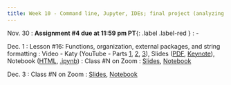 ```yaml
---
title: Week 10 - Command line, Jupyter, IDEs; final project (analyzing data)
---
```


Nov. 30
: **Assignment #4 due at 11:59 pm PT**{: .label .label-red }
  : -

Dec. 1
: Lesson #16: Functions, organization, external packages, and string formatting
  : Video - Katy (YouTube - Parts [1](#), [2](#), [3](#)), Slides ([PDF](/OCEAN_215/materials/lessons/lesson_16.pdf), [Keynote](/OCEAN_215/materials/lessons/lesson_16.key)), Notebook ([HTML](https://nbviewer.org/github/ethan-campbell/OCEAN_215/blob/main/materials/lessons/lesson_16_notebook.ipynb), [.ipynb](/OCEAN_215/materials/lessons/lesson_16_notebook.ipynb))
: Class #N on Zoom
  : [Slides](#), [Notebook](#)

Dec. 3
: Class #N on Zoom
  : [Slides](#), [Notebook](#)
